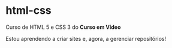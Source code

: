 # html-css
Curso de HTML 5 e CSS 3 do <strong>Curso em Vídeo</strong>

Estou aprendendo a criar sites e, agora, a gerenciar repositórios!

